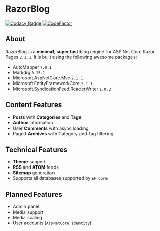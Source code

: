 # RazorBlog

[![Codacy Badge](https://api.codacy.com/project/badge/Grade/92187decc08b4156862e50bd8f9b8295)](https://app.codacy.com/app/tidyui/razorblog?utm_source=github.com&utm_medium=referral&utm_content=tidyui/razorblog&utm_campaign=Badge_Grade_Dashboard)
[![CodeFactor](https://www.codefactor.io/repository/github/tidyui/razorblog/badge)](https://www.codefactor.io/repository/github/tidyui/razorblog)

## About

RazorBlog is a **minimal**, **super fast** blog engine for ASP.Net Core Razor Pages `2.1.1`.
It is built using the following awesome packages:

* AutoMapper `7.0.1`
* Markdig `0.15.1`
* Microsoft.AspNetCore.Mvc `2.1.1`
* Microsoft.EntityFrameworkCore `2.1.1`
* Microsoft.SyndicationFeed.ReaderWriter `1.0.2`

## Content Features

* **Posts** with **Categories** and **Tags**
* **Author** information
* User **Comments** with async loading
* Paged **Archives** with Category and Tag filtering

## Technical Features

* **Theme** support
* **RSS** and **ATOM** feeds
* **Sitemap** generation
* Supports all databases supported by `EF Core`

## Planned Features

* Admin panel
* Media support
* Media scaling
* User accounts (`AspNetCore Identity`)
